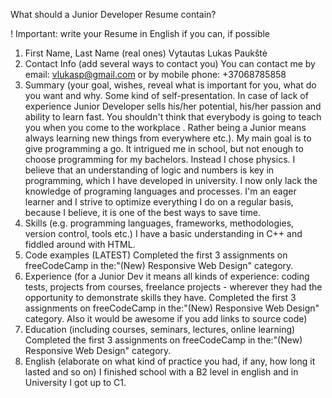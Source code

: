 What should a Junior Developer Resume contain?

! Important: write your Resume in English if you can, if possible

1. First Name, Last Name (real ones)
Vytautas Lukas Paukštė
2. Contact Info (add several ways to contact you)
You can contact me by email: vlukasp@gmail.com or by mobile phone: +37068785858
3. Summary (your goal, wishes, reveal what is important for you, what do you want and why.
Some kind of self-presentation. In case of lack of experience  Junior Developer sells his/her potential, his/her passion and ability to learn fast. You shouldn't think that everybody is going to teach you when you come to the workplace . Rather being a Junior means always
learning new things from everywhere etc.).
My main goal is to give programming a go. It intrigued me in school, but not enough to choose programming for my bachelors. Instead I chose physics. I believe that an understanding of logic and numbers is key in programming, which I have developed in university. I now only lack the knowledge of programing languages and processes. I'm an eager learner and I strive to optimize everything I do on a regular basis, because I believe, it is one of the best ways to save time.
4. Skills (e.g. programming languages, frameworks, methodologies, version control, tools etc.)
I have a basic understanding in C++ and fiddled around with HTML.
5. Code examples (LATEST)
Completed the first 3 assignments on freeCodeCamp in the:"(New) Responsive Web Design" category.
6. Experience (for a Junior Dev it means all kinds of experience: coding tests, projects from courses,
freelance projects - wherever they had the opportunity to demonstrate skills they have.
Completed the first 3 assignments on freeCodeCamp in the:"(New) Responsive Web Design" category.
Also it would be awesome if you add links to source code)
7. Education (including courses, seminars, lectures, online learning)
Completed the first 3 assignments on freeCodeCamp in the:"(New) Responsive Web Design" category.
8. English (elaborate on what kind of practice you had, if any, how long it lasted and so on)
I finished school with a B2 level in english and in University I got up to C1.